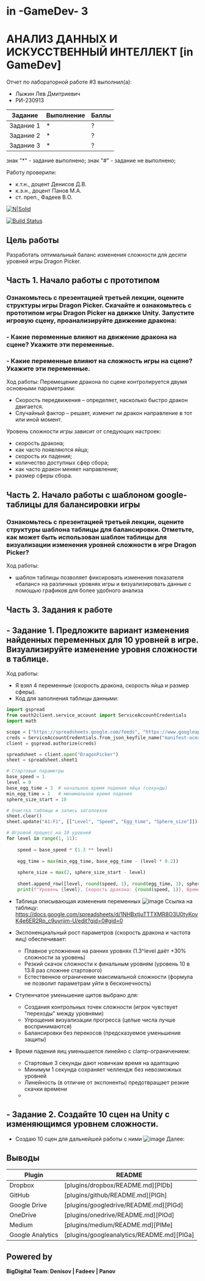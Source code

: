 # in -GameDev- 3
# АНАЛИЗ ДАННЫХ И ИСКУССТВЕННЫЙ ИНТЕЛЛЕКТ [in GameDev]
Отчет по лабораторной работе #3 выполнил(а):
- Лыжин Лев Дмитриевич
- РИ-230913

| Задание | Выполнение | Баллы |
| ------ | ------ | ------ |
| Задание 1 | * | ? |
| Задание 2 | * | ? |
| Задание 3 | * | ? |

знак "*" - задание выполнено; знак "#" - задание не выполнено;

Работу проверили:
- к.т.н., доцент Денисов Д.В.
- к.э.н., доцент Панов М.А.
- ст. преп., Фадеев В.О.

[![N|Solid](https://cldup.com/dTxpPi9lDf.thumb.png)](https://nodesource.com/products/nsolid)

[![Build Status](https://travis-ci.org/joemccann/dillinger.svg?branch=master)](https://travis-ci.org/joemccann/dillinger)


## Цель работы
Разработать оптимальный баланс изменения сложности для десяти уровней игры Dragon Picker.

## Часть 1. Начало работы с прототипом
### Ознакомьтесь с презентацией третьей лекции, оцените структуры игры Dragon Picker. Скачайте и ознакомьтесь с прототипом игры Dragon Picker на движке Unity. Запустите игровую сцену, проанализируйте движение дракона:
### - Какие переменные влияют на движение дракона на сцене? Укажите эти переменные.
### - Какие переменные влияют на сложность игры на сцене? Укажите эти переменные.
Ход работы:
Перемещение дракона по сцене контролируется двумя основными параметрами:
- Скорость передвижения – определяет, насколько быстро дракон двигается.
- Случайный фактор – решает, изменит ли дракон направление в тот или иной момент.

Уровень сложности игры зависит от следующих настроек:
- скорость дракона;
- как часто появляются яйца;
- скорость их падения;
- количество доступных сфер сбора;
- как часто дракон меняет направление;
- размер сферы сбора.

## Часть 2. Начало работы с шаблоном google-таблицы для балансировки игры
### Ознакомьтесь с презентацией третьей лекции, оцените структуры шаблона таблицы для балансировки. Отметьте, как может быть использован шаблон таблицы для визуализации изменения уровней сложности в игре Dragon Picker?
Ход работы:
- шаблон таблицы позволяет фиксировать изменения показателя «баланс» на различных уровнях игры и визуализировать данные с помощью графиков для более удобного анализа

## Часть 3. Задания к работе
## - Задание 1. Предложите вариант изменения найденных переменных для 10 уровней в игре. Визуализируйте изменение уровня сложности в таблице.
Ход работы:
- Я взял 4 переменные (скорость дракона, скорость яйца и размер сферы).
- Код для заполнения таблицы данными:
```Python
import gspread
from oauth2client.service_account import ServiceAccountCredentials
import math

scope = ["https://spreadsheets.google.com/feeds", "https://www.googleapis.com/auth/drive"]
creds = ServiceAccountCredentials.from_json_keyfile_name("manifest-ocean-454918-u5-c09ff04589a3.json", scope)
client = gspread.authorize(creds)

spreadsheet = client.open("DragonPicker")
sheet = spreadsheet.sheet1

# Стартовые параметры
base_speed = 1
level = 0
base_egg_time = 3  # начальное время падения яйца (секунды)
min_egg_time = 1   # минимальное время падения
sphere_size_start = 10

# Очистка таблицы и запись заголовков
sheet.clear()
sheet.update("A1:F1", [["Level", "Speed", "Egg_time", "Sphere_size"]])

# Игровой процесс на 10 уровней
for level in range(1, 11):
    
    speed = base_speed * (1.3 ** level)
    
    egg_time = max(min_egg_time, base_egg_time - (level * 0.2))
    
    sphere_size = max(2, sphere_size_start - level)
    
    sheet.append_row([level, round(speed, 1), round(egg_time, 1), sphere_size])
    print(f"Уровень {level}, Скорость дракона: {round(speed, 1)}, Время яйца: {round(egg_time, 1)}с, Размер сферы: {sphere_size}")
```
- Таблица описывающая изменения переменных
![image](https://github.com/user-attachments/assets/5dbd5a4f-f196-419b-9ec5-409ca5fa445a)
Ссылка на таблицу: https://docs.google.com/spreadsheets/d/1NHBxtjuTTTXMR8O3U0tyKovK4e6ER2Rp_c9uyrjim-U/edit?gid=0#gid=0

- Экспоненциальный рост параметров (скорость дракона и частота яиц) обеспечивает:
  - Плавное усложнение на ранних уровнях (1.3^level даёт +30% сложности за уровень)
  - Резкий скачок сложности к финальным уровням (уровень 10 в 13.8 раз сложнее стартового)
  - Естественное ограничение максимальной сложности (формула не позволит параметрам уйти в бесконечность)
 
- Ступенчатое уменьшение щитов выбрано для:
  - Создания контрольных точек сложности (игрок чувствует "переходы" между уровнями)
  - Упрощения визуализации прогресса (целые числа лучше воспринимаются)
  - Балансировки без перекосов (предсказуемое уменьшение защиты)

- Время падения яиц уменьшается линейно с clamp-ограничением:
  - Стартовые 3 секунды дают новичкам время на адаптацию
  - Минимум 1 секунда сохраняет челлендж без невозможных уровней
  - Линейность (в отличие от экспоненты) предотвращает резкие скачки времени
  - 
## - Задание 2. Создайте 10 сцен на Unity с изменяющимся уровнем сложности.
- Создаю 10 сцен для дальнейшей работы с ними ![image](https://github.com/user-attachments/assets/8f105edf-cfb3-44c5-98ea-280fd3fcba15)
Далее:


## Выводы


| Plugin | README |
| ------ | ------ |
| Dropbox | [plugins/dropbox/README.md][PlDb] |
| GitHub | [plugins/github/README.md][PlGh] |
| Google Drive | [plugins/googledrive/README.md][PlGd] |
| OneDrive | [plugins/onedrive/README.md][PlOd] |
| Medium | [plugins/medium/README.md][PlMe] |
| Google Analytics | [plugins/googleanalytics/README.md][PlGa] |

## Powered by

**BigDigital Team: Denisov | Fadeev | Panov**
